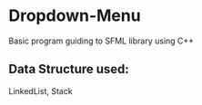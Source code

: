 # Dropdown-Menu
Basic program guiding to SFML library using C++

## Data Structure used:
LinkedList, Stack
